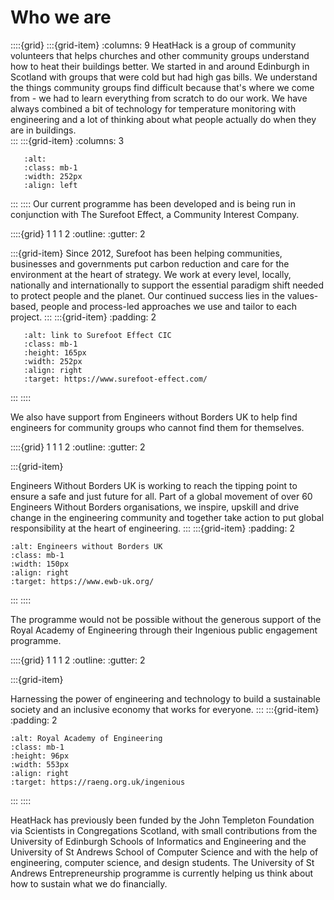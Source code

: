 # Who we are

::::{grid} 
:::{grid-item}
:columns: 9
 HeatHack is a group of community volunteers that helps churches and other community groups understand how to heat their buildings better.    We started in and around Edinburgh in Scotland with groups that were cold but had high gas bills.   We understand the things community groups find difficult because that's where we come from - we had to learn everything from scratch to do our work.  We have always combined a bit of technology for temperature monitoring with engineering and a lot of thinking about what people actually do when they are in buildings.   
 :::
:::{grid-item}
:columns: 3
```{image} /images/cartoon-of-me.png
   :alt: 
   :class: mb-1
   :width: 252px 
   :align: left
```
:::
::::
Our current programme has been developed and is being run in conjunction with The Surefoot Effect, a Community Interest Company.  

<!-- :TODO: make image links go to their website -->

<!-- To get blue background out of images, make sure the class doesn't have bg-primary.  For image placement, see https://stackoverflow.com/questions/41574776/what-is-class-mb-0-in-bootstrap-4.  It's possible to make these grids resize nicely if we play with it. See https://getbootstrap.com/docs/5.0/layout/grid/ -->

::::{grid} 1 1 1 2
:outline:
:gutter: 2


:::{grid-item} 
Since 2012, Surefoot has been helping communities, businesses and governments put carbon reduction and care for the environment at the heart of strategy.  We work at every level, locally, nationally and internationally to support the essential paradigm shift needed to protect people and the planet. Our continued success lies in the values-based, people and process-led approaches we use and tailor to each project.
:::
:::{grid-item}
:padding: 2
```{image} ../images/surefoot-logo.png
   :alt: link to Surefoot Effect CIC
   :class: mb-1
   :height: 165px
   :width: 252px 
   :align: right
   :target: https://www.surefoot-effect.com/
```
:::
::::

We also have support from Engineers without Borders UK to help find engineers for community groups who cannot find them for themselves.

::::{grid} 1 1 1 2
:outline:
:gutter: 2


:::{grid-item}

Engineers Without Borders UK is working to reach the tipping point to ensure a safe and just future for all. Part of a global movement of over 60 Engineers Without Borders organisations, we inspire, upskill and drive change in the engineering community and together take action to put global responsibility at the heart of engineering.
:::
:::{grid-item} 
:padding: 2
```{image} ../images/EwB-white-background.png
:alt: Engineers without Borders UK
:class: mb-1
:width: 150px
:align: right
:target: https://www.ewb-uk.org/
```
:::
::::


The programme would not be possible without the generous support of the Royal Academy of Engineering through their Ingenious public engagement programme. 

::::{grid} 1 1 1 2
:outline:
:gutter: 2


:::{grid-item}


Harnessing the power of engineering and technology to build a sustainable society and an inclusive economy that works for everyone.
:::
:::{grid-item} 
:padding: 2
```{image} ../images/ingenious-logo-white-background.png
:alt: Royal Academy of Engineering
:class: mb-1
:height: 96px
:width: 553px
:align: right
:target: https://raeng.org.uk/ingenious
```
:::
::::


HeatHack has previously been funded by the John Templeton Foundation via Scientists in Congregations Scotland, with small contributions from the University of Edinburgh Schools of Informatics and Engineering and the University of St Andrews School of Computer Science and with the help of engineering, computer science, and design students.  The University of St Andrews Entrepreneurship programme is currently helping us think about how to sustain what we do financially.


